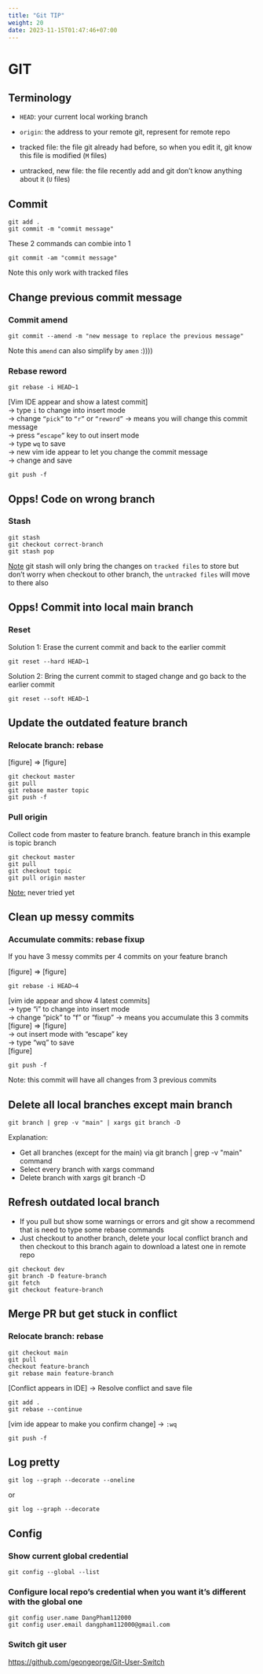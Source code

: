 ```yaml
---
title: "Git TIP"
weight: 20
date: 2023-11-15T01:47:46+07:00
---
```


# GIT

## Terminology

- `HEAD`: your current local working branch
- `origin`: the address to your remote git, represent for remote repo
- tracked file: the file git already had before, so when you edit it, git know this file is modified (`M` files)

- untracked, new file: the file recently add and git don’t know anything about it (`U` files)

## Commit

```
git add .
git commit -m "commit message"
```

These 2 commands can combie into 1

```
git commit -am "commit message"
```

Note this only work with tracked files

## Change previous commit message

### Commit amend

```
git commit --amend -m "new message to replace the previous message"
```

Note this `amend` can also simplify by `amen` :))))

### Rebase reword

```
git rebase -i HEAD~1
```

[Vim IDE appear and show a latest commit] <br>
→ type `i` to change into insert mode <br>
→ change `“pick”` to `“r”` or `“reword”` → means you will change this commit message <br>
→ press `“escape”` key to out insert mode <br>
→ type `wq` to save <br>
→ new vim ide appear to let you change the commit message <br>
→ change and save <br>

```
git push -f
```

## Opps! Code on wrong branch

### Stash

```
git stash
git checkout correct-branch
git stash pop
```

<u>Note</u> git stash will only bring the changes on `tracked files` to store but don’t worry when checkout to other branch, the `untracked files` will move to there also

## Opps! Commit into local main branch

### Reset

Solution 1: Erase the current commit and back to the earlier commit

```
git reset --hard HEAD~1
```

Solution 2: Bring the current commit to staged change and go back to the earlier commit

```
git reset --soft HEAD~1
```

## Update the outdated feature branch

### Relocate branch: rebase

[figure] => [figure]

```
git checkout master
git pull
git rebase master topic
git push -f
```

### Pull origin

Collect code from master to feature branch. feature branch in this example is topic branch

```
git checkout master
git pull
git checkout topic
git pull origin master
```

<u>Note:</u> never tried yet

## Clean up messy commits

### Accumulate commits: rebase fixup

If you have 3 messy commits per 4 commits on your feature branch

[figure] => [figure]

```
git rebase -i HEAD~4
```

[vim ide appear and show 4 latest commits] <br>
→ type “i” to change into insert mode <br>
→ change “pick” to “f” or “fixup” → means you accumulate this 3 commits <br>
[figure] => [figure] <br>
→ out insert mode with “escape” key <br>
→ type “wq” to save <br>
[figure]

```
git push -f
```

Note: this commit will have all changes from 3 previous commits

## Delete all local branches except main branch

```
git branch | grep -v "main" | xargs git branch -D
```

Explanation:

- Get all branches (except for the main) via git branch | grep -v "main" command
- Select every branch with xargs command
- Delete branch with xargs git branch -D

## Refresh outdated local branch

- If you pull but show some warnings or errors and git show a recommend that is need to type some rebase commands
- Just checkout to another branch, delete your local conflict branch and then checkout to this branch again to download a latest one in remote repo

```
git checkout dev
git branch -D feature-branch
git fetch
git checkout feature-branch
```

## Merge PR but get stuck in conflict

### Relocate branch: rebase

```
git checkout main
git pull
checkout feature-branch
git rebase main feature-branch
```

[Conflict appears in IDE]
→ Resolve conflict and save file

```
git add .
git rebase --continue
```

[vim ide appear to make you confirm change]
→ `:wq`

```
git push -f
```

## Log pretty

```
git log --graph --decorate --oneline
```

or

```
git log --graph --decorate
```

## Config

### Show current global credential

```
git config --global --list
```

### Configure local repo’s credential when you want it’s different with the global one

```
git config user.name DangPham112000
git config user.email dangpham112000@gmail.com
```

### Switch git user

https://github.com/geongeorge/Git-User-Switch
